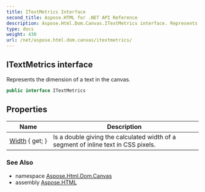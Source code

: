 ```yaml
---
title: ITextMetrics Interface
second_title: Aspose.HTML for .NET API Reference
description: Aspose.Html.Dom.Canvas.ITextMetrics interface. Represents the dimension of a text in the canvas
type: docs
weight: 430
url: /net/aspose.html.dom.canvas/itextmetrics/
---
```

## ITextMetrics interface

Represents the dimension of a text in the canvas.

```csharp
public interface ITextMetrics
```

## Properties

| Name | Description |
| --- | --- |
| [Width](../../aspose.html.dom.canvas/itextmetrics/width/) { get; } | Is a double giving the calculated width of a segment of inline text in CSS pixels. |

### See Also

* namespace [Aspose.Html.Dom.Canvas](../../aspose.html.dom.canvas/)
* assembly [Aspose.HTML](../../)
